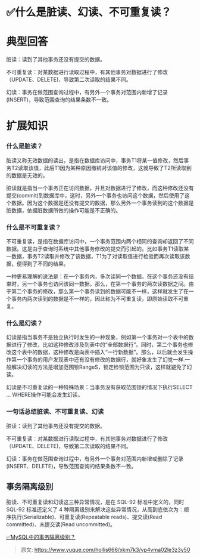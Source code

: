 # ✅什么是脏读、幻读、不可重复读？

# 典型回答


<font style="color:rgb(36, 41, 47);">脏读：读到了其他事务还没有提交的数据。</font>

<font style="color:rgb(36, 41, 47);">不可重复读：对某数据进行读取过程中，有其他事务对数据进行了修改（UPDATE、DELETE)，导致第二次读取的结果不同。 </font>

<font style="color:rgb(36, 41, 47);">幻读：事务在做范围查询过程中，有另外一个事务对范围内新增了记录(INSERT)，导致范围查询的结果条数不一致。</font>

<font style="color:rgb(36, 41, 47);"></font>

# 扩展知识


### <font style="color:rgb(36, 41, 47);">什么是脏读？</font>
<font style="color:rgb(36, 41, 47);">脏读又称无效数据的读出，是指在数据库访问中，事务T1将某一值修改，然后事务T2读取该值，此后T1因为某种原因撤销对该值的修改，这就导致了T2所读取到的数据是无效的。</font>

<font style="color:rgb(36, 41, 47);">脏读就是指当一个事务正在访问数据，并且对数据进行了修改，而这种修改还没有提交(commit)到数据库中，这时，另外一个事务也访问这个数据，然后使用了这个数据。因为这个数据是还没有提交的数据，那么另外一个事务读到的这个数据是脏数据，依据脏数据所做的操作可能是不正确的。</font>

### <font style="color:rgb(36, 41, 47);">什么是不可重复读？</font>
<font style="color:rgb(36, 41, 47);">不可重复读，是指在数据库访问中，一个事务范围内两个相同的查询却返回了不同数据。这是由于查询时系统中其他事务修改的提交而引起的。比如事务T1读取某一数据，事务T2读取并修改了该数据，T1为了对读取值进行检验而再次读取该数据，便得到了不同的结果。</font>

<font style="color:rgb(36, 41, 47);">一种更易理解的说法是：在一个事务内，多次读同一个数据。在这个事务还没有结束时，另一个事务也访问该同一数据。那么，在第一个事务的两次读数据之间。由于第二个事务的修改，那么第一个事务读到的数据可能不一样，这样就发生了在一个事务内两次读到的数据是不一样的，因此称为不可重复读，即原始读取不可重复。</font>

### <font style="color:rgb(36, 41, 47);">什么是幻读？</font>
<font style="color:rgb(36, 41, 47);">幻读是指当事务不是独立执行时发生的一种现象，例如第一个事务对一个表中的数据进行了修改，比如这种修改涉及到表中的“全部数据行”。同时，第二个事务也修改这个表中的数据，这种修改是向表中插入“一行新数据”。那么，以后就会发生操作第一个事务的用户发现表中还有没有修改的数据行，就好象发生了幻觉一样.一般解决幻读的方法是增加范围锁RangeS，锁定检锁范围为只读，这样就避免了幻读。 </font>

<font style="color:rgb(36, 41, 47);">幻读是不可重复读的一种特殊场景：当事务没有获取范围锁的情况下执行SELECT … WHERE操作可能会发生幻读。</font>

### <font style="color:rgb(36, 41, 47);">一句话总结脏读、不可重复读、幻读</font>
<font style="color:rgb(36, 41, 47);">脏读：读到了其他事务还没有提交的数据。</font>

<font style="color:rgb(36, 41, 47);">不可重复读：对某数据进行读取过程中，有其他事务对数据进行了修改（UPDATE、DELETE)，导致第二次读取的结果不同。 </font>

<font style="color:rgb(36, 41, 47);">幻读：事务在做范围查询过程中，有另外一个事务对范围内新增或删除了记录(INSERT、DELETE)，导致范围查询的结果条数不一致。</font>



## <font style="color:rgb(36, 41, 47);">事务隔离级别</font>
<font style="color:rgb(36, 41, 47);">脏读、不可重复读和幻读这三种异常情况，是在 SQL-92 标准中定义的，同时 SQL-92 标准还定义了 4 种隔离级别来解决这些异常情况，从高到底依次为：顺序执行(Serializable)、可重复读(Repeatable reads)、提交读(Read committed)、未提交读(Read uncommitted)。</font>

<font style="color:rgb(36, 41, 47);"></font>

[✅MySQL中的事务隔离级别？](https://www.yuque.com/hollis666/xkm7k3/ytxaew)



> 原文: <https://www.yuque.com/hollis666/xkm7k3/vp4vma02le3z3y50>